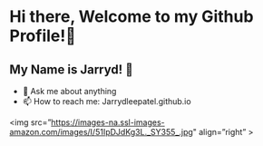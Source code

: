 # Hi there, Welcome to my Github Profile!👋
## My Name is Jarryd! :raising_hand: 

- 💬 Ask me about anything
- 📫 How to reach me: Jarrydleepatel.github.io

<img src=”https://images-na.ssl-images-amazon.com/images/I/51IpDJdKg3L._SY355_.jpg" align=”right” >
